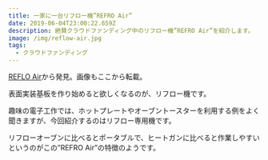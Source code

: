 ```yaml
---
title: 一家に一台リフロー機”REFRO Air”
date: 2019-06-04T23:00:22.659Z
description: 絶賛クラウドファンディング中のリフロー機”REFRO Air”を紹介します。
image: /img/reflow-air.jpg
tags:
  - クラウドファンディング
---
```

[REFLO Air](https://www.crowdsupply.com/magicbox/refloair)から発見。画像もここから転載。

表面実装基板を作り始めると欲しくなるのが、リフロー機です。

趣味の電子工作では、ホットプレートやオーブントースターを利用する例をよく聞きますが、今回紹介するのはリフロー専用機です。

リフローオーブンに比べるとポータブルで、ヒートガンに比べると作業しやすいというのがこの”REFRO Air”の特徴のようです。
